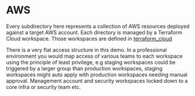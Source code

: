 # AWS

Every subdirectory here represents a collection of AWS resources deployed against a target AWS account. Each directory is
managed by a Terraform Cloud workspace. Those workspaces are defined in [terraform_cloud](../terraform_cloud)

There is a very flat access structure in this demo. In a professional environment you would map access of various
teams to each workspace using the principle of least privilege, e.g staging workspaces could be triggered by a larger group
than production workspaces, staging workspaces might auto apply with production workspaces needing manual approval.
Management account and security workspaces locked down to a core infra or security team etc.
